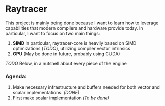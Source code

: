 # Raytracer

This project is mainly being done because I want to learn how to leverage capabilities that modern compilers and hardware provide today.
In particular, I want to focus on two main things:

1. **SIMD** In particular, raytracer-core is heavily based on SIMD optimizations (*TODO*), utilizing compiler vector intrinsics
2. **GPU** (May be done in future, probably using CUDA)

*TODO* Below, in a nutshell about every piece of the engine

### Agenda:

1. Make necessary infrastructure and buffers needed for both vector and scalar implementations. *(DONE)*
2. First make scalar implementation *(To be done)*